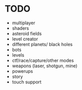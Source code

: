 
# TODO
- multiplayer
- shaders
- asteroid fields
- level creator
- different planets/ black holes
- bots
- levels
- ctf/race/capture/other modes
- weapons (laser, shotgun, mine)
- powerups
- story
- touch support
